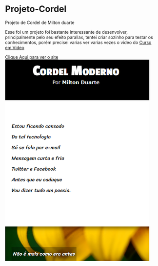 # Projeto-Cordel
Projeto de Cordel de Milton duarte
<p> Esse foi um projeto foi bastante interessante de desenvolver, principalmente pelo seu efeito parallax, tentei criar sozinho para testar os conhecimentos, porém precisei varias ver varias vezes o video do <a href="https://www.cursoemvideo.com/" target="_blank" rel="external">Curso em Video</a></p> 
<a href="https://geffersoncosta.github.io/Projeto-Cordel/" target="_blank">Clique Aqui para ver o site</a>
<img src="https://github.com/GeffersonCosta/Projeto-Cordel/blob/main/imagens/foto1.png">



